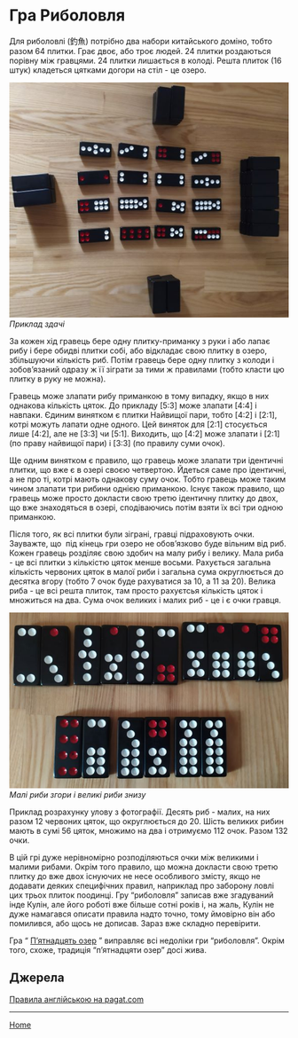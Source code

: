 # Гра Риболовля

Для риболовлі (釣魚) потрібно два набори китайського доміно, тобто разом 64 плитки. Грає двоє, або троє людей. 24 плитки роздаються порівну між гравцями. 24 плитки лишається в колоді. Решта плиток (16 штук) кладеться цятками догори на стіл - це озеро. 

![](/docs/assets/images/gupai/tiu-u.jpg?w=557)
_Приклад здачі_

За кожен хід гравець бере одну плитку-приманку з руки і або лапає рибу і бере обидві плитки собі, або відкладає свою плитку в озеро, збільшуючи кількість риб. Потім гравець бере одну плитку з колоди і зобов’язаний одразу ж її зіграти за тими ж правилами (тобто класти цю плитку в руку не можна). 

Гравець може злапати рибу приманкою в тому випадку, якщо в них однакова кількість цяток. До прикладу [5:3] може злапати [4:4] і навпаки. Єдиним винятком є плитки Найвищої пари, тобто [4:2] і [2:1], котрі можуть лапати одне одного. Цей виняток для [2:1] стосується лише [4:2], але не [3:3] чи [5:1]. Виходить, що [4:2] може злапати і [2:1] (по праву найвищої пари) і [3:3] (по правилу суми очок). 

Ще одним винятком є правило, що гравець може злапати три ідентичні плитки, що вже є в озері своєю четвертою. Йдеться саме про ідентичні, а не про ті, котрі мають однакову суму очок. Тобто гравець може таким чином злапати три рибини однією приманкою. Існує також правило, що гравець може просто докласти свою третю ідентичну плитку до двох, що вже знаходяться в озері, сподіваючись потім взяти їх всі три одною приманкою. 

Після того, як всі плитки були зіграні, гравці підраховують очки. Зауважте, що  під кінець гри озеро не обов’язково буде вільним від риб. Кожен гравець розділяє свою здобич на малу рибу і велику. Мала риба - це всі плитки з кількістю цяток менше восьми. Рахується загальна кількість червоних цяток в малої риби і загальна сума округлюється до десятка вгору (тобто 7 очок буде рахуватися за 10, а 11 за 20). Велика риба - це всі решта плиток, там просто рахуєтсья кількість цяток і множиться на два. Сума очок великих і малих риб - це і є очки гравця. 

![](/docs/assets/images/gupai/tiu-u-catch.jpg?w=645)
_Малі риби згори і великі риби знизу_

Приклад розрахунку улову з фотографії. Десять риб - малих, на них разом 12 червоних цяток, що округлюється до 20. Шість великих рибин мають в сумі 56 цяток, множимо на два і отримуємо 112 очок. Разом 132 очки. 

В цій грі дуже нерівномірно розподіляються очки між великими і малими рибами. Окрім того правило, що можна докласти свою третю плитку до вже двох існуючих не несе особливого змісту, якщо не додавати деяких специфічних правил, наприклад про заборону ловлі цих трьох плиток поодинці. Гру “риболовля” записав вже згадуваний інде Кулін, але його роботі вже більше сотні років і, на жаль, Кулін не дуже намагався описати правила надто точно, тому ймовірно він або помилився, або щось не дописав. Зараз вже складно перевірити. 

Гра “ [П’ятнадцять озер](/wpua/gupai/fishing/shiwuhu.html) ” виправляє всі недоліки гри “риболовля”. Окрім того, схоже, традиція “п’ятнадцяти озер” досі жива. 

## Джерела 

[Правила англійською на pagat.com](https://www.pagat.com/domino/fishing/tiu-u.html) 

---  

[Home](/wpua/gupai/index.html)
